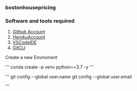 ### bostonhousepricing

### Software and tools required

1. [Github Account](https://github.com)
2. [HerokuAccount](https://heroku.com)
3. [VSCodeIDE](https://code.visualstudio.com)
4. [GitCLI](https://git-scm.com/book/en/v2/Getting-Started-The-Command-Line)

Create a new Enviroment

'''
conda create -p venv python==3.7 -y
'''

'''
git config --global user.name
git config --global user.email

'''